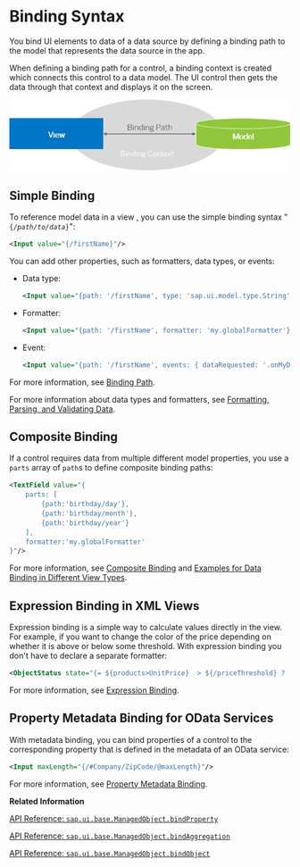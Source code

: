 <!-- loioe2e6f4127fe4450ab3cf1339c42ee832 -->

# Binding Syntax

You bind UI elements to data of a data source by defining a binding path to the model that represents the data source in the app.



When defining a binding path for a control, a binding context is created which connects this control to a data model. The UI control then gets the data through that context and displays it on the screen.

![A binding path connects a control in the View to data in the data model.](images/Binding_Syntax_493c875.png)



<a name="loioe2e6f4127fe4450ab3cf1339c42ee832__section_ezj_nhr_5cb"/>

## Simple Binding

To reference model data in a view , you can use the simple binding syntax "<code>{<i>/path/to/data</i>}</code>":

```xml
<Input value="{/firstName}"/>
```

You can add other properties, such as formatters, data types, or events:

-   Data type:

    ```xml
    <Input value="{path: '/firstName', type: 'sap.ui.model.type.String'}"/>
    ```

-   Formatter:

    ```xml
    <Input value="{path: '/firstName', formatter: 'my.globalFormatter'}"/>
    ```

-   Event:

    ```xml
    <Input value="{path: '/firstName', events: { dataRequested: '.onMyDataRequested'}"/>
    ```


For more information, see [Binding Path](binding-path-2888af4.md).

For more information about data types and formatters, see [Formatting, Parsing, and Validating Data](formatting-parsing-and-validating-data-07e4b92.md).



<a name="loioe2e6f4127fe4450ab3cf1339c42ee832__section_njl_ypr_5cb"/>

## Composite Binding

If a control requires data from multiple different model properties, you use a `parts` array of `path`s to define composite binding paths:

```xml
<TextField value="{
	parts: [
		{path:'birthday/day'},
		{path:'birthday/month'},
		{path:'birthday/year'}
	], 
	formatter:'my.globalFormatter'
}"/>
```

For more information, see [Composite Binding](composite-binding-a2fe8e7.md) and [Examples for Data Binding in Different View Types](examples-for-data-binding-in-different-view-types-25ab54b.md).



<a name="loioe2e6f4127fe4450ab3cf1339c42ee832__section_htn_jqr_5cb"/>

## Expression Binding in XML Views

Expression binding is a simple way to calculate values directly in the view. For example, if you want to change the color of the price depending on whether it is above or below some threshold. With expression binding you don't have to declare a separate formatter:

```xml
<ObjectStatus state="{= ${products>UnitPrice}  > ${/priceThreshold} ? 'Error' : 'Success' }"/>
```

For more information, see [Expression Binding](expression-binding-daf6852.md).



<a name="loioe2e6f4127fe4450ab3cf1339c42ee832__section_kft_lqr_5cb"/>

## Property Metadata Binding for OData Services

With metadata binding, you can bind properties of a control to the corresponding property that is defined in the metadata of an OData service:

```xml
<Input maxLength="{/#Company/ZipCode/@maxLength}"/>
```

For more information, see [Property Metadata Binding](property-metadata-binding-f5aa4bb.md).

**Related Information**  


[API Reference: `sap.ui.base.ManagedObject.bindProperty`](https://ui5.sap.com/#/api/sap.ui.base.ManagedObject/methods/bindProperty)

[API Reference: `sap.ui.base.ManagedObject.bindAggregation`](https://ui5.sap.com/#/api/sap.ui.base.ManagedObject/methods/bindAggregation)

[API Reference: `sap.ui.base.ManagedObject.bindObject`](https://ui5.sap.com/#/api/sap.ui.base.ManagedObject/methods/bindObject)

